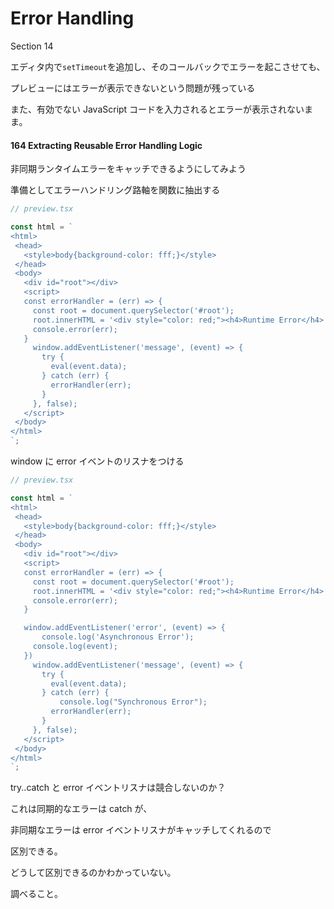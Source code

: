 # Error Handling

Section 14

エディタ内で`setTimeout`を追加し、そのコールバックでエラーを起こさせても、

プレビューにはエラーが表示できないという問題が残っている

また、有効でない JavaScript コードを入力されるとエラーが表示されないまま。

#### 164 Extracting Reusable Error Handling Logic

非同期ランタイムエラーをキャッチできるようにしてみよう

準備としてエラーハンドリング路軸を関数に抽出する

```TypeScript
// preview.tsx

const html = `
<html>
 <head>
   <style>body{background-color: fff;}</style>
 </head>
 <body>
   <div id="root"></div>
   <script>
   const errorHandler = (err) => {
     const root = document.querySelector('#root');
     root.innerHTML = '<div style="color: red;"><h4>Runtime Error</h4>' + err + '</div>';
     console.error(err);
   }
     window.addEventListener('message', (event) => {
       try {
         eval(event.data);
       } catch (err) {
         errorHandler(err);
       }
     }, false);
   </script>
 </body>
</html>
`;

```

window に error イベントのリスナをつける

```TypeScript
// preview.tsx

const html = `
<html>
 <head>
   <style>body{background-color: fff;}</style>
 </head>
 <body>
   <div id="root"></div>
   <script>
   const errorHandler = (err) => {
     const root = document.querySelector('#root');
     root.innerHTML = '<div style="color: red;"><h4>Runtime Error</h4>' + err + '</div>';
     console.error(err);
   }

   window.addEventListener('error', (event) => {
       console.log('Asynchronous Error');
     console.log(event);
   })
     window.addEventListener('message', (event) => {
       try {
         eval(event.data);
       } catch (err) {
           console.log("Synchronous Error");
         errorHandler(err);
       }
     }, false);
   </script>
 </body>
</html>
`;

```

try..catch と error イベントリスナは競合しないのか？

これは同期的なエラーは catch が、

非同期なエラーは error イベントリスナがキャッチしてくれるので

区別できる。

どうして区別できるのかわかっていない。

調べること。
